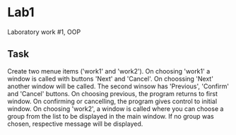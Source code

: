 # Lab1
Laboratory work #1, OOP

## Task
Create two menue items ('work1' and 'work2'). 
On choosing 'work1' a window is called with buttons 'Next' and 'Cancel'. On choossing 'Next' another window will be called. The second winsow has 'Previous', 'Confirm' and 'Cancel' buttons. On choosing previous, the program returns to first window. On confirming or cancelling, the program gives control to initial window.
On choosing 'work2',  a window is called where you can choose a group from the list to be displayed in the main window. If no group was chosen, respective message will be displayed.